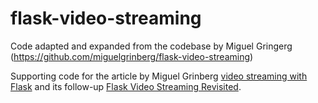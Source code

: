 flask-video-streaming
=====================

Code adapted and expanded from the codebase by Miguel Gringerg (https://github.com/miguelgrinberg/flask-video-streaming)

Supporting code for the article by Miguel Grinberg [video streaming with Flask](http://blog.miguelgrinberg.com/post/video-streaming-with-flask) and its follow-up [Flask Video Streaming Revisited](http://blog.miguelgrinberg.com/post/flask-video-streaming-revisited).
